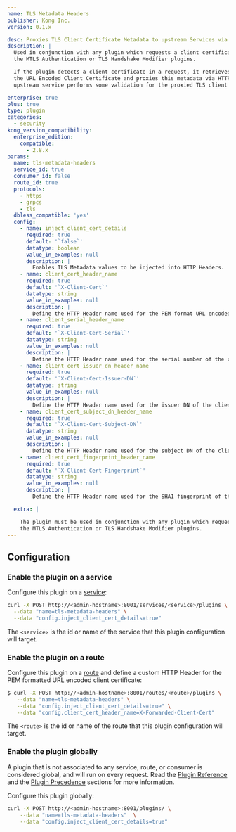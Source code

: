 ```yaml
---
name: TLS Metadata Headers
publisher: Kong Inc.
version: 0.1.x

desc: Proxies TLS Client Certificate Metadata to upstream Services via HTTP Headers
description: |
  Used in conjunction with any plugin which requests a client certificate such as
  the MTLS Authentication or TLS Handshake Modifier plugins.

  If the plugin detects a client certificate in a request, it retrieves the TLS Metadata, such as 
  the URL Encoded Client Certificate and proxies this metadata via HTTP Headers. This is useful when an 
  upstream service performs some validation for the proxied TLS client certificate.

enterprise: true
plus: true
type: plugin
categories:
  - security
kong_version_compatibility:
  enterprise_edition:
    compatible:
      - 2.8.x
params:
  name: tls-metadata-headers
  service_id: true
  consumer_id: false
  route_id: true
  protocols:
    - https
    - grpcs
    - tls
  dbless_compatible: 'yes'
  config:
    - name: inject_client_cert_details
      required: true
      default: '`false`'
      datatype: boolean
      value_in_examples: null
      description: |
        Enables TLS Metadata values to be injected into HTTP Headers.
    - name: client_cert_header_name
      required: true
      default: '`X-Client-Cert`'
      datatype: string
      value_in_examples: null
      description: |
        Define the HTTP Header name used for the PEM format URL encoded client certificate.
    - name: client_serial_header_name
      required: true
      default: '`X-Client-Cert-Serial`'
      datatype: string
      value_in_examples: null
      description: |
        Define the HTTP Header name used for the serial number of the client certificate.
    - name: client_cert_issuer_dn_header_name
      required: true
      default: '`X-Client-Cert-Issuer-DN`'
      datatype: string
      value_in_examples: null
      description: |
        Define the HTTP Header name used for the issuer DN of the client certificate.
    - name: client_cert_subject_dn_header_name
      required: true
      default: '`X-Client-Cert-Subject-DN`'
      datatype: string
      value_in_examples: null
      description: |
        Define the HTTP Header name used for the subject DN of the client certificate.
    - name: client_cert_fingerprint_header_name
      required: true
      default: '`X-Client-Cert-Fingerprint`'
      datatype: string
      value_in_examples: null
      description: |
        Define the HTTP Header name used for the SHA1 fingerprint of the client certificate.

  extra: |

    The plugin must be used in conjunction with any plugin which requests a client certificate such as
    the MTLS Authentication or TLS Handshake Modifier plugins.
---
```


## Configuration

### Enable the plugin on a service

Configure this plugin on a [service](/gateway/latest/admin-api/#service-object):

```bash
curl -X POST http://<admin-hostname>:8001/services/<service>/plugins \
  --data "name=tls-metadata-headers" \
  --data "config.inject_client_cert_details=true"
```

The `<service>` is the id or name of the service that this plugin configuration will target.

### Enable the plugin on a route

Configure this plugin on a [route](/gateway/latest/admin-api/#route-object) and define a custom
HTTP Header for the PEM formatted URL encoded client certificate:

```bash
$ curl -X POST http://<admin-hostname>:8001/routes/<route>/plugins \
   --data "name=tls-metadata-headers" \
   --data "config.inject_client_cert_details=true" \
   --data "config.client_cert_header_name=X-Forwarded-Client-Cert"
   ```

The `<route>` is the id or name of the route that this plugin configuration will target.

### Enable the plugin globally

A plugin that is not associated to any service, route, or consumer is considered global, and
will run on every request. Read the [Plugin Reference](/gateway/latest/admin-api/#add-plugin) and the
[Plugin Precedence](/gateway/latest/admin-api/#precedence) sections for more information.

Configure this plugin globally:

```bash
curl -X POST http://<admin-hostname>:8001/plugins/ \
    --data "name=tls-metadata-headers"  \
    --data "config.inject_client_cert_details=true"
```

